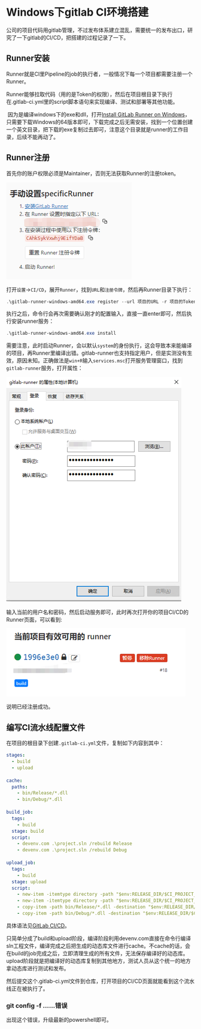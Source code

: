 # Windows下gitlab CI环境搭建

公司的项目代码用gitlab管理，不过发布体系建立混乱，需要统一的发布出口，研究了一下gitlab的CI/CD，把搭建的过程记录了一下。

## Runner安装

​	Runner就是CI里Pipeline的job的执行者，一般情况下每一个项目都需要注册一个Runner。

​	Runner能够拉取代码（用的是Token的权限），然后在项目根目录下执行在.gitlab-ci.yml里的script脚本语句来实现编译、测试和部署等其他功能。

​	因为是编译windows下的exe和dll，打开[Install GitLab Runner on Windows](https://docs.gitlab.com/runner/install/windows.html)，只需要下载Windows的64版本即可，下载完成之后无需安装，找到一个位置创建一个英文目录，把下载的exe复制过去即可，注意这个目录就是runner的工作目录，后续不能再动了。



## Runner注册

首先你的账户权限必须是Maintainer，否则无法获取Runner的注册token。

![image-20230720221358155](/assets/images/image-20230720221358155.png)

打开`设置`→`CI/CD`，展开`Runner`，找到`URL`和`注册令牌`，然后再Runner目录下执行：

```powershell
.\gitlab-runner-windows-amd64.exe register --url 项目的URL -r 项目的Token -c config.toml --name Runner名称 --tag-list build --shell pwsh --executor shell
```

执行之后，命令行会再次需要确认刚才的配置输入，直接一直enter即可，然后执行安装runner服务：

```powershell
.\gitlab-runner-windows-amd64.exe install
```

需要注意，此时启动Runner，会以默认`system`的身份执行，这会导致本来能编译的项目，再Runner里编译出错。gitlab-runner也支持指定用户，但是实测没有生效，原因未知。正确做法是`win+R`输入`services.msc`打开服务管理窗口，找到`gitlab-runner`服务，打开属性：

![image-20230720223724654](/assets/images/image-20230720223724654.png)

输入当前的用户名和密码，然后启动服务即可，此时再次打开你的项目CI/CD的Runner页面，可以看到:

![image-20230720224042170](/assets/images/image-20230720224042170.png)

说明已经注册成功。



## 编写CI流水线配置文件

在项目的根目录下创建`.gitlab-ci.yml`文件，复制如下内容到其中：

```yml
stages:
  - build
  - upload

cache:
  paths:
    - bin/Release/*.dll
    - bin/Debug/*.dll

build_job:
  tags:
    - build
  stage: build
  script:
    - devenv.com .\project.sln /rebuild Release
    - devenv.com .\project.sln /rebuild Debug

upload_job:
  tags:
    - build
  stage: upload
  script:
    - new-item -itemtype directory -path "$env:RELEASE_DIR/$CI_PROJECT_NAME/$CI_COMMIT_REF_NAME/Release" -force
    - new-item -itemtype directory -path "$env:RELEASE_DIR/$CI_PROJECT_NAME/$CI_COMMIT_REF_NAME/Debug" -force
    - copy-item -path bin/Release/*.dll -destination "$env:RELEASE_DIR/$CI_PROJECT_NAME/$CI_COMMIT_REF_NAME/Release"
    - copy-item -path bin/Debug/*.dll -destination "$env:RELEASE_DIR/$CI_PROJECT_NAME/$CI_COMMIT_REF_NAME/Debug"
```

具体语法见[GitLab CI/CD](https://docs.gitlab.com/ee/ci/index.html)。

​		只简单分成了build和upload阶段，编译阶段利用devenv.com直接在命令行编译sln工程文件，编译完成之后把生成的动态库文件进行cache。不cache的话，会在build的job完成之后，立即清理生成的所有文件，无法保存编译好的动态库。upload阶段就是把编译好的动态库复制到其他地方，测试人员从这个统一的地方拿动态库进行测试和发布。

​	然后提交这个.gitlab-ci.yml文件到仓库，打开项目的CI/CD页面就能看到这个流水线正在被执行了。



### git config -f ......错误

出现这个错误，升级最新的powershell即可。